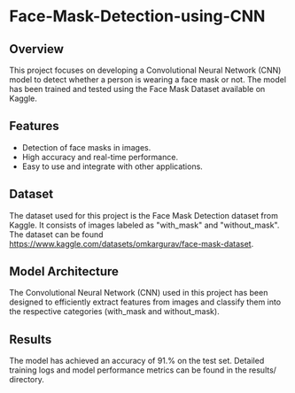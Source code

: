 # Face-Mask-Detection-using-CNN
## Overview
This project focuses on developing a Convolutional Neural Network (CNN) model to detect whether a person is wearing a face mask or not. The model has been trained and tested using the Face Mask Dataset available on Kaggle.
## Features
- Detection of face masks in images.
- High accuracy and real-time performance.
- Easy to use and integrate with other applications.
## Dataset
The dataset used for this project is the Face Mask Detection dataset from Kaggle. It consists of images labeled as "with_mask" and "without_mask". The dataset can be found https://www.kaggle.com/datasets/omkargurav/face-mask-dataset.
## Model Architecture
The Convolutional Neural Network (CNN) used in this project has been designed to efficiently extract features from images and classify them into the respective categories (with_mask and without_mask).
## Results
The model has achieved an accuracy of 91.% on the test set. Detailed training logs and model performance metrics can be found in the results/ directory.
